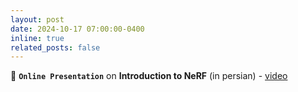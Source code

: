 ```yaml
---
layout: post
date: 2024-10-17 07:00:00-0400
inline: true
related_posts: false
---
```


📢 **`Online Presentation`** on **Introduction to NeRF** (in persian) - [video](http://meet2.kntu.ac.ir/playback/video/dc2e365bf83728961071497a09ad2a58f8b4eef6-1729147751964/)

